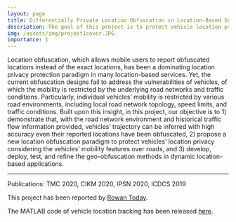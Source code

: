```yaml
---
layout: page
title: Differentially Private Location Obfuscation in Location-Based Services
description: The goal of this project is to protect vehicle location privacy in location based services (LBS). 
img: /assets/img/project1cover.JPG
importance: 1
---
```


Location obfuscation, which allows mobile users to report obfuscated locations instead of the exact locations, has been a dominating location privacy protection paradigm in many location-based services. Yet, the current obfuscation designs fail to address the vulnerabilities of vehicles, of which the mobility is restricted by the underlying road networks and traffic conditions. Particularly, individual vehicles’ mobility is restricted by various road environments, including local road network topology, speed limits, and traffic conditions. Built upon this insight, in this project, our objective is to 1) demonstrate that, with the road network environment and historical traffic flow information provided, vehicles’ trajectory can be inferred with high accuracy even their reported locations have been obfuscated, 2) propose a new location obfuscation paradigm to protect vehicles’ location privacy considering the vehicles’ mobility features over roads, and 3) develop, deploy, test, and refine the geo-obfuscation methods in dynamic location-based applications.

---

Publications: 
TMC 2020, CIKM 2020, IPSN 2020, ICDCS 2019

This project has been reported by [Rowan Today](https://today.rowan.edu/news/2021/02/protecting-app-based-worker-privacy.html).

The MATLAB code of vehicle location tracking has been released [here](https://github.com/chenxiq1986/vehicle-traffic-flow-aware-attack).

